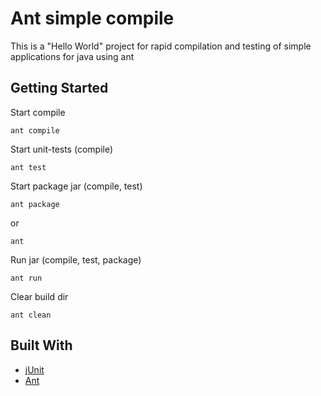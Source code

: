 # Ant simple compile

This is a "Hello World" project for rapid compilation and testing of simple applications for java using ant

## Getting Started

Start compile

```
ant compile
```

Start unit-tests (compile)

```
ant test
```

Start package jar (compile, test)

```
ant package 
```
or
```
ant 
```

Run jar (compile, test, package)

```
ant run 
```

Clear build dir

```
ant clean
```

## Built With

* [jUnit](https://junit.org/junit4/)
* [Ant](https://ant.apache.org/)
